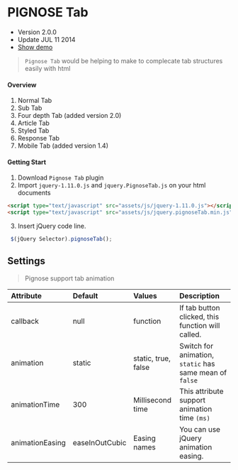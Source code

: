 PIGNOSE Tab
==
* Version 2.0.0
* Update JUL 11 2014
* [Show demo](http://kennethan.dothome.co.kr/barn/PIGNOSE-Tab/demo.html)

> `Pignose Tab` would be helping to make to complecate tab structures easily with html

#### Overview
1. Normal Tab
2. Sub Tab
3. Four depth Tab (added version 2.0)
4. Article Tab
5. Styled Tab
6. Response Tab
7. Mobile Tab (added version 1.4)

#### Getting Start
1. Download ```Pignose Tab``` plugin
2. Import ```jquery-1.11.0.js``` and ```jquery.PignoseTab.js``` on your html documents <br />
```html
<script type="text/javascript" src="assets/js/jquery-1.11.0.js"></script>
<script type="text/javascript" src="assets/js/jquery.pignoseTab.min.js"></script>
```
3. Insert jQuery code line. <br />

```javascript
 $(jQuery Selector).pignoseTab();
```

## Settings
> Pignose support tab animation

| Attribute           | Default      | Values                    | Description                                           |
|:--------------------|:-------------|:--------------------------|:------------------------------------------------------|
| callback        | null         | function                  | If tab button clicked, this function will called.    |
| animation       | static       | static, true, false       | Switch for animation, ```static``` has same mean of ```false```     |
| animationTime   | 300          | Millisecond time          | This attribute support animation time ```(ms)``` |
| animationEasing |easeInOutCubic| Easing names              | You can use jQuery animation easing. |

